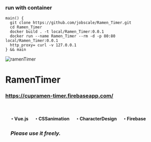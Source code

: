 ### run with container
```
main() {
  git clone https://github.com/jobscale/Ramen_Timer.git
  cd Ramen_Timer
  docker build . -t local/Ramen_Timer:0.0.1
  docker run --name Ramen_Timer --rm -d -p 80:80 local/Ramen_Timer:0.0.1
  http_proxy= curl -v 127.0.0.1
} && main
```

![ramenTimer](https://user-images.githubusercontent.com/39142850/63760432-4403f500-c8fa-11e9-9eba-3e22c3179e06.gif)

# RamenTimer
### **https://cupramen-timer.firebaseapp.com/**
　

　**・Vue.js**
　**・CSSanimation**
　**・CharacterDesign**
　**・Firebase**
　
### 　*Please use it freely.*
